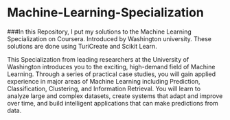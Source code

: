 # Machine-Learning-Specialization
###In this Repository, I put my solutions to the Machine Learning Specialization on Coursera. Introduced by Washington university. These solutions are done using TuriCreate and Scikit Learn.

This Specialization from leading researchers at the University of Washington introduces you to the exciting, high-demand field of Machine Learning. Through a series of practical case studies, you will gain applied experience in major areas of Machine Learning including Prediction, Classification, Clustering, and Information Retrieval. You will learn to analyze large and complex datasets, create systems that adapt and improve over time, and build intelligent applications that can make predictions from data.
